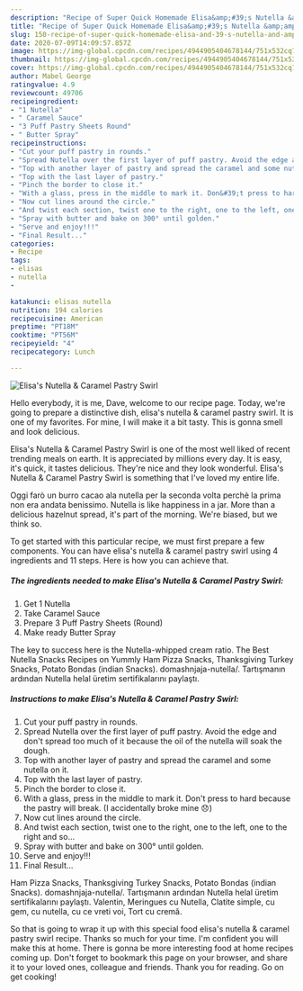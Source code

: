```yaml
---
description: "Recipe of Super Quick Homemade Elisa&amp;#39;s Nutella &amp;amp; Caramel Pastry Swirl"
title: "Recipe of Super Quick Homemade Elisa&amp;#39;s Nutella &amp;amp; Caramel Pastry Swirl"
slug: 150-recipe-of-super-quick-homemade-elisa-and-39-s-nutella-and-amp-caramel-pastry-swirl
date: 2020-07-09T14:09:57.857Z
image: https://img-global.cpcdn.com/recipes/4944905404678144/751x532cq70/elisas-nutella-caramel-pastry-swirl-recipe-main-photo.jpg
thumbnail: https://img-global.cpcdn.com/recipes/4944905404678144/751x532cq70/elisas-nutella-caramel-pastry-swirl-recipe-main-photo.jpg
cover: https://img-global.cpcdn.com/recipes/4944905404678144/751x532cq70/elisas-nutella-caramel-pastry-swirl-recipe-main-photo.jpg
author: Mabel George
ratingvalue: 4.9
reviewcount: 49706
recipeingredient:
- "1 Nutella"
- " Caramel Sauce"
- "3 Puff Pastry Sheets Round"
- " Butter Spray"
recipeinstructions:
- "Cut your puff pastry in rounds."
- "Spread Nutella over the first layer of puff pastry. Avoid the edge and don&#39;t spread too much of it because the oil of the nutella will soak the dough."
- "Top with another layer of pastry and spread the caramel and some nutella on it."
- "Top with the last layer of pastry."
- "Pinch the border to close it."
- "With a glass, press in the middle to mark it. Don&#39;t press to hard because the pastry will break. (I accidentally broke mine 😞)"
- "Now cut lines around the circle."
- "And twist each section, twist one to the right, one to the left, one to the right and so..."
- "Spray with butter and bake on 300° until golden."
- "Serve and enjoy!!!"
- "Final Result..."
categories:
- Recipe
tags:
- elisas
- nutella
- 

katakunci: elisas nutella  
nutrition: 194 calories
recipecuisine: American
preptime: "PT18M"
cooktime: "PT56M"
recipeyield: "4"
recipecategory: Lunch

---
```



![Elisa&#39;s Nutella &amp; Caramel Pastry Swirl](https://img-global.cpcdn.com/recipes/4944905404678144/751x532cq70/elisas-nutella-caramel-pastry-swirl-recipe-main-photo.jpg)

Hello everybody, it is me, Dave, welcome to our recipe page. Today, we're going to prepare a distinctive dish, elisa&#39;s nutella &amp; caramel pastry swirl. It is one of my favorites. For mine, I will make it a bit tasty. This is gonna smell and look delicious.

Elisa&#39;s Nutella &amp; Caramel Pastry Swirl is one of the most well liked of recent trending meals on earth. It is appreciated by millions every day. It is easy, it's quick, it tastes delicious. They're nice and they look wonderful. Elisa&#39;s Nutella &amp; Caramel Pastry Swirl is something that I've loved my entire life.

Oggi farò un burro cacao ala nutella per la seconda volta perchè la prima non era andata benissimo. Nutella is like happiness in a jar. More than a delicious hazelnut spread, it&#39;s part of the morning. We&#39;re biased, but we think so.


To get started with this particular recipe, we must first prepare a few components. You can have elisa&#39;s nutella &amp; caramel pastry swirl using 4 ingredients and 11 steps. Here is how you can achieve that.

<!--inarticleads1-->

##### The ingredients needed to make Elisa&#39;s Nutella &amp; Caramel Pastry Swirl:

1. Get 1 Nutella
1. Take  Caramel Sauce
1. Prepare 3 Puff Pastry Sheets (Round)
1. Make ready  Butter Spray


The key to success here is the Nutella-whipped cream ratio. The Best Nutella Snacks Recipes on Yummly Ham Pizza Snacks, Thanksgiving Turkey Snacks, Potato Bondas (indian Snacks). domashnjaja-nutella/. Tartışmanın ardından Nutella helal üretim sertifikalarını paylaştı. 

<!--inarticleads2-->

##### Instructions to make Elisa&#39;s Nutella &amp; Caramel Pastry Swirl:

1. Cut your puff pastry in rounds.
1. Spread Nutella over the first layer of puff pastry. Avoid the edge and don&#39;t spread too much of it because the oil of the nutella will soak the dough.
1. Top with another layer of pastry and spread the caramel and some nutella on it.
1. Top with the last layer of pastry.
1. Pinch the border to close it.
1. With a glass, press in the middle to mark it. Don&#39;t press to hard because the pastry will break. (I accidentally broke mine 😞)
1. Now cut lines around the circle.
1. And twist each section, twist one to the right, one to the left, one to the right and so...
1. Spray with butter and bake on 300° until golden.
1. Serve and enjoy!!!
1. Final Result...


Ham Pizza Snacks, Thanksgiving Turkey Snacks, Potato Bondas (indian Snacks). domashnjaja-nutella/. Tartışmanın ardından Nutella helal üretim sertifikalarını paylaştı. Valentin, Meringues cu Nutella, Clatite simple, cu gem, cu nutella, cu ce vreti voi, Tort cu cremă. 

So that is going to wrap it up with this special food elisa&#39;s nutella &amp; caramel pastry swirl recipe. Thanks so much for your time. I'm confident you will make this at home. There is gonna be more interesting food at home recipes coming up. Don't forget to bookmark this page on your browser, and share it to your loved ones, colleague and friends. Thank you for reading. Go on get cooking!
